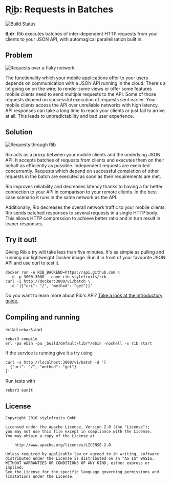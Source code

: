 # Ri͜b: Requests in Batches

[![Build Status](https://travis-ci.org/stylefruits/rib.svg?branch=master)](https://travis-ci.org/stylefruits/rib)

**tl;dr**: Rib executes batches of inter-dependent HTTP requests from your
clients to your JSON API, with automagical parallelisation built in.

## Problem

![Requests over a flaky network](https://zugspitzbahn.stylefruits.de/v1/images/058b363f-7a44-4a25-bcd4-31b7014a1c6f)

The functionality which your mobile applications offer to your users depends on
communication with a JSON API running in the cloud.
There's a lot going on on the wire; to render some views or offer some features
mobile clients need to send multiple requests to the API.
Some of those requests depend on successful execution of requests sent earlier.
Your mobile clients access the API over unreliable networks with high latency.
API responses can take a long time to reach your clients or just fail to arrive
at all.
This leads to unpredictability and bad user experience.

## Solution

![Requests through Rib](https://zugspitzbahn.stylefruits.de/v1/images/b8336bc7-6d29-41f2-959f-485b2da045fe)

Rib acts as a proxy between your mobile clients and the underlying JSON API.
It accepts batches of requests from clients and executes them on their behalf
as efficiently as possible.
Independent requests are executed concurrently.
Requests which depend on successful completion of other requests in the batch
are executed as soon as their requirements are met.

Rib improves reliability and decreases latency thanks to having a far better
connection to your API in comparison to your remote clients. In the best case
scenario it runs in the same network as the API.

Additionally, Rib decreases the overall network traffic to your mobile clients.
Rib sends batched responses to several requests in a single HTTP body.
This allows HTTP compression to achieve better ratio and in turn result
in leaner responses.

## Try it out!

Giving Rib a try will take less than five minutes.
It's as simple as pulling and running our lightweight Docker image.
Run it in front of your favourite JSON API and use curl to test it.

    docker run -e RIB_BACKEND=https://api.github.com \
      -d -p 3000:3000 --name rib stylefruits/rib
    curl -i http://docker:3000/v1/batch \
      -d '[{"uri": "/", "method": "get"}]'

Do you want to learn more about Rib's API?
[Take a look at the introductory guide.][doc]

[doc]: https://github.com/stylefruits/rib/blob/master/doc/intro.md

## Compiling and running

Install `rebar3` and

    rebar3 compile
    erl -pa ebin -pa _build/default/lib/*/ebin -noshell -s rib start

If the service is running give it a try using

    curl -s http://localhost:3000/v1/batch -d '[
      {"uri": "/", "method": "get"}
    ]'

Run tests with

    rebar3 eunit

## License

    Copyright 2016 stylefruits GmbH

    Licensed under the Apache License, Version 2.0 (the "License");
    you may not use this file except in compliance with the License.
    You may obtain a copy of the License at

        http://www.apache.org/licenses/LICENSE-2.0

    Unless required by applicable law or agreed to in writing, software
    distributed under the License is distributed on an "AS IS" BASIS,
    WITHOUT WARRANTIES OR CONDITIONS OF ANY KIND, either express or implied.
    See the License for the specific language governing permissions and
    limitations under the License.
